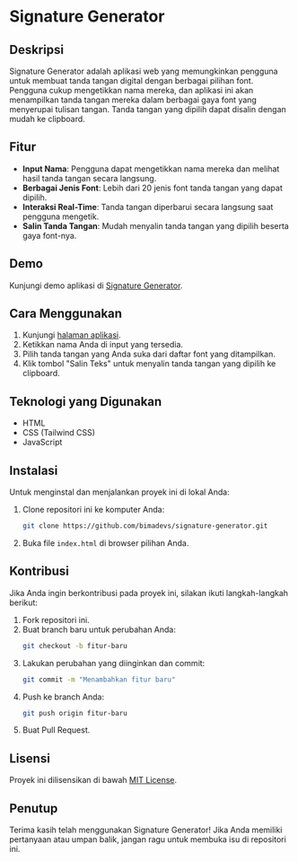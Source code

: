 # Signature Generator


## Deskripsi

Signature Generator adalah aplikasi web yang memungkinkan pengguna untuk membuat tanda tangan digital dengan berbagai pilihan font. Pengguna cukup mengetikkan nama mereka, dan aplikasi ini akan menampilkan tanda tangan mereka dalam berbagai gaya font yang menyerupai tulisan tangan. Tanda tangan yang dipilih dapat disalin dengan mudah ke clipboard.

## Fitur

- **Input Nama**: Pengguna dapat mengetikkan nama mereka dan melihat hasil tanda tangan secara langsung.
- **Berbagai Jenis Font**: Lebih dari 20 jenis font tanda tangan yang dapat dipilih.
- **Interaksi Real-Time**: Tanda tangan diperbarui secara langsung saat pengguna mengetik.
- **Salin Tanda Tangan**: Mudah menyalin tanda tangan yang dipilih beserta gaya font-nya.

## Demo

Kunjungi demo aplikasi di [Signature Generator](https://bimadevs.github.io/signature-generator/).

## Cara Menggunakan

1. Kunjungi [halaman aplikasi](https://bimadevs.github.io/signature-generator/).
2. Ketikkan nama Anda di input yang tersedia.
3. Pilih tanda tangan yang Anda suka dari daftar font yang ditampilkan.
4. Klik tombol "Salin Teks" untuk menyalin tanda tangan yang dipilih ke clipboard.

## Teknologi yang Digunakan

- HTML
- CSS (Tailwind CSS)
- JavaScript

## Instalasi

Untuk menginstal dan menjalankan proyek ini di lokal Anda:

1. Clone repositori ini ke komputer Anda:
    ```bash
    git clone https://github.com/bimadevs/signature-generator.git
    ```
2. Buka file `index.html` di browser pilihan Anda.

## Kontribusi

Jika Anda ingin berkontribusi pada proyek ini, silakan ikuti langkah-langkah berikut:

1. Fork repositori ini.
2. Buat branch baru untuk perubahan Anda:
    ```bash
    git checkout -b fitur-baru
    ```
3. Lakukan perubahan yang diinginkan dan commit:
    ```bash
    git commit -m "Menambahkan fitur baru"
    ```
4. Push ke branch Anda:
    ```bash
    git push origin fitur-baru
    ```
5. Buat Pull Request.

## Lisensi

Proyek ini dilisensikan di bawah [MIT License](LICENSE).

## Penutup

Terima kasih telah menggunakan Signature Generator! Jika Anda memiliki pertanyaan atau umpan balik, jangan ragu untuk membuka isu di repositori ini.
